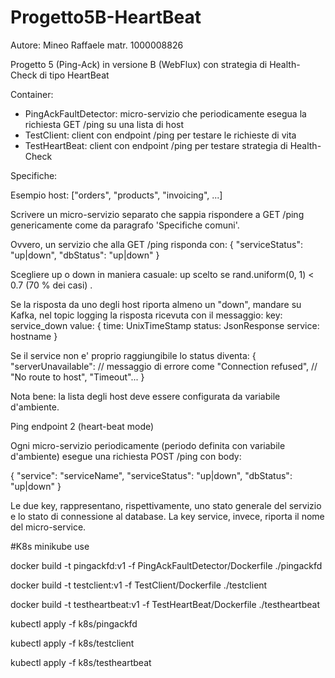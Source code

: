 # Progetto5B-HeartBeat
 
Autore: Mineo Raffaele matr. 1000008826

Progetto 5 (Ping-Ack) in versione B (WebFlux) con strategia di Health-Check di tipo HeartBeat

Container:
- PingAckFaultDetector: micro-servizio che periodicamente esegua la richiesta GET /ping su una lista di host
- TestClient: client con endpoint /ping per testare le richieste di vita
- TestHeartBeat: client con endpoint /ping per testare strategia di Health-Check

Specifiche:

Esempio host:
["orders", "products", "invoicing", ...]

Scrivere un micro-servizio separato che sappia rispondere a GET /ping genericamente come da paragrafo 'Specifiche comuni'.

Ovvero, un servizio che alla GET /ping risponda con:
{
"serviceStatus": "up|down",
"dbStatus": "up|down"
}

Scegliere up o down in maniera casuale: up scelto se rand.uniform(0, 1) < 0.7 (70 % dei casi) .

Se la risposta da uno degli host riporta almeno un "down", mandare su Kafka, nel topic logging la risposta ricevuta con il messaggio:
key: service_down
value: {
time: UnixTimeStamp
status: JsonResponse
service: hostname
}

Se il service non e' proprio raggiungibile lo status diventa:
{
"serverUnavailable": // messaggio di errore come "Connection refused",
// "No route to host", "Timeout"...
}

Nota bene: la lista degli host deve essere configurata da variabile d'ambiente.

Ping endpoint 2 (heart-beat mode)

Ogni micro-servizio periodicamente (periodo definita con variabile d'ambiente) esegue una richiesta POST /ping con body:

{
"service": "serviceName",
"serviceStatus": "up|down",
"dbStatus": "up|down"
}

Le due key, rappresentano, rispettivamente, uno stato generale del servizio e lo stato di connessione al database. La key service, invece, riporta
il nome del micro-service.

#K8s minikube use

docker build -t pingackfd:v1 -f PingAckFaultDetector/Dockerfile ./pingackfd

docker build -t testclient:v1 -f TestClient/Dockerfile ./testclient

docker build -t testheartbeat:v1 -f TestHeartBeat/Dockerfile ./testheartbeat

kubectl apply -f k8s/pingackfd

kubectl apply -f k8s/testclient

kubectl apply -f k8s/testheartbeat
